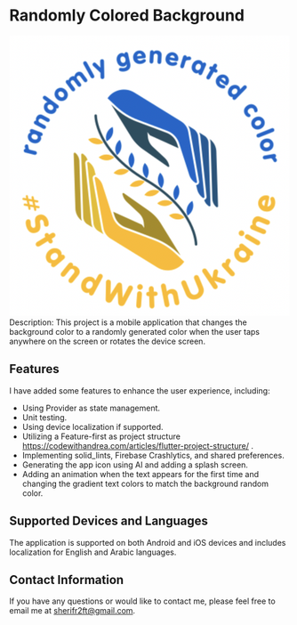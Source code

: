 # Randomly Colored Background
![Finished App](https://github.com/SherifR2ft/collored_page/blob/master/assets/images/splash.png)
Description: This project is a mobile application that changes the background color to a randomly generated color when the user taps anywhere on the screen or rotates the device screen.

## Features

I have added some features to enhance the user experience, including:

- Using Provider as state management.
- Unit testing.
- Using device localization if supported.
- Utilizing a Feature-first as project structure https://codewithandrea.com/articles/flutter-project-structure/ .
- Implementing solid_lints, Firebase Crashlytics, and shared preferences.
- Generating the app icon using AI and adding a splash screen.
- Adding an animation when the text appears for the first time and changing the gradient text colors to match the background random color.

## Supported Devices and Languages

The application is supported on both Android and iOS devices and includes localization for English and Arabic languages.

## Contact Information

If you have any questions or would like to contact me, please feel free to email me at sherifr2ft@gmail.com.
